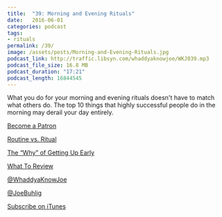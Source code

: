 ```yaml
---
title:  "39: Morning and Evening Rituals"
date:   2016-06-01
categories: podcast
tags:
- rituals
permalink: /39/
image: /assets/posts/Morning-and-Evening-Rituals.jpg
podcast_link: http://traffic.libsyn.com/whaddyaknowjoe/WKJ039.mp3
podcast_file_size: 16.8 MB
podcast_duration: "17:21"
podcast_length: 16844545
---
```

What you do for your morning and evening rituals doesn't have to match what others do. The top 10 things that highly successful people do in the morning may derail your day entirely.
<!--more-->

[Become a Patron](http://joebuhlig.com/patron/)

[Routine vs. Ritual](http://joebuhlig.com/routine-vs-ritual/)

[The “Why” of Getting Up Early](http://joebuhlig.com/why-getting-up-early/)

[What To Review](http://joebuhlig.com/what-to-review/)

[@WhaddyaKnowJoe](https://twitter.com/whaddyaknowjoe)

[@JoeBuhlig](https://twitter.com/JoeBuhlig)

[Subscribe on iTunes](https://itunes.apple.com/us/podcast/whaddya-know-joe/id1035426948)